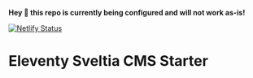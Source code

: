 **Hey 👋 this repo is currently being configured and will not work as-is!**

[![Netlify Status](https://api.netlify.com/api/v1/badges/5ebf7378-bb17-482f-8e28-8dfbe0cd8a6a/deploy-status)](https://app.netlify.com/sites/eleventy-sveltia-cms-starter/deploys)

# Eleventy Sveltia CMS Starter
